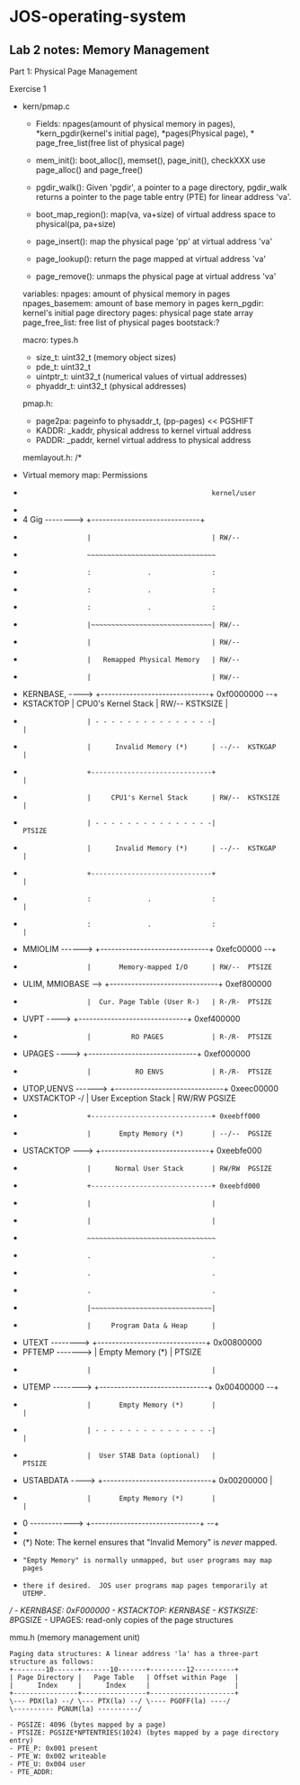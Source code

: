 # JOS-operating-system

## Lab 2 notes: Memory Management

Part 1: Physical Page Management

Exercise 1

- kern/pmap.c
  - Fields: npages(amount of physical memory in pages), *kern_pgdir(kernel's initial page), *pages(Physical page), * page_free_list(free list of physical page)
  - mem_init(): boot_alloc(), memset(), page_init(), checkXXX use page_alloc() and page_free() 

  - pgdir_walk(): Given 'pgdir', a pointer to a page directory, pgdir_walk returns a pointer to the page table entry (PTE) for linear address 'va'.
  - boot_map_region(): map(va, va+size) of virtual address space to physical(pa, pa+size)
  - page_insert(): map the physical page 'pp' at virtual address 'va'
  - page_lookup(): return the page mapped at virtual address 'va'
  - page_remove(): unmaps the physical page at virtual address 'va'
  
  variables:
  npages: amount of physical memory in pages
  npages_basemem: amount of base memory in pages
  kern_pgdir: kernel's initial page directory
  pages: physical page state array
  page_free_list: free list of physical pages
  bootstack:?
  
  macro:
  types.h
    - size_t: uint32_t (memory object sizes)
    - pde_t: uint32_t
    - uintptr_t: uint32_t (numerical values of virtual addresses)
    - phyaddr_t: uint32_t (physical addresses)
    
  pmap.h:
    - page2pa: pageinfo to physaddr_t, (pp-pages) << PGSHIFT
    - KADDR: _kaddr, physical address to kernel virtual address
    - PADDR: _paddr, kernel virtual address to physical address
    
   memlayout.h:
   /*
 * Virtual memory map:                                Permissions
 *                                                    kernel/user
 *
 *    4 Gig -------->  +------------------------------+
 *                     |                              | RW/--
 *                     ~~~~~~~~~~~~~~~~~~~~~~~~~~~~~~~~
 *                     :              .               :
 *                     :              .               :
 *                     :              .               :
 *                     |~~~~~~~~~~~~~~~~~~~~~~~~~~~~~~| RW/--
 *                     |                              | RW/--
 *                     |   Remapped Physical Memory   | RW/--
 *                     |                              | RW/--
 *    KERNBASE, ---->  +------------------------------+ 0xf0000000      --+
 *    KSTACKTOP        |     CPU0's Kernel Stack      | RW/--  KSTKSIZE   |
 *                     | - - - - - - - - - - - - - - -|                   |
 *                     |      Invalid Memory (*)      | --/--  KSTKGAP    |
 *                     +------------------------------+                   |
 *                     |     CPU1's Kernel Stack      | RW/--  KSTKSIZE   |
 *                     | - - - - - - - - - - - - - - -|                 PTSIZE
 *                     |      Invalid Memory (*)      | --/--  KSTKGAP    |
 *                     +------------------------------+                   |
 *                     :              .               :                   |
 *                     :              .               :                   |
 *    MMIOLIM ------>  +------------------------------+ 0xefc00000      --+
 *                     |       Memory-mapped I/O      | RW/--  PTSIZE
 * ULIM, MMIOBASE -->  +------------------------------+ 0xef800000
 *                     |  Cur. Page Table (User R-)   | R-/R-  PTSIZE
 *    UVPT      ---->  +------------------------------+ 0xef400000
 *                     |          RO PAGES            | R-/R-  PTSIZE
 *    UPAGES    ---->  +------------------------------+ 0xef000000
 *                     |           RO ENVS            | R-/R-  PTSIZE
 * UTOP,UENVS ------>  +------------------------------+ 0xeec00000
 * UXSTACKTOP -/       |     User Exception Stack     | RW/RW  PGSIZE
 *                     +------------------------------+ 0xeebff000
 *                     |       Empty Memory (*)       | --/--  PGSIZE
 *    USTACKTOP  --->  +------------------------------+ 0xeebfe000
 *                     |      Normal User Stack       | RW/RW  PGSIZE
 *                     +------------------------------+ 0xeebfd000
 *                     |                              |
 *                     |                              |
 *                     ~~~~~~~~~~~~~~~~~~~~~~~~~~~~~~~~
 *                     .                              .
 *                     .                              .
 *                     .                              .
 *                     |~~~~~~~~~~~~~~~~~~~~~~~~~~~~~~|
 *                     |     Program Data & Heap      |
 *    UTEXT -------->  +------------------------------+ 0x00800000
 *    PFTEMP ------->  |       Empty Memory (*)       |        PTSIZE
 *                     |                              |
 *    UTEMP -------->  +------------------------------+ 0x00400000      --+
 *                     |       Empty Memory (*)       |                   |
 *                     | - - - - - - - - - - - - - - -|                   |
 *                     |  User STAB Data (optional)   |                 PTSIZE
 *    USTABDATA ---->  +------------------------------+ 0x00200000        |
 *                     |       Empty Memory (*)       |                   |
 *    0 ------------>  +------------------------------+                 --+
 *
 * (*) Note: The kernel ensures that "Invalid Memory" is *never* mapped.
 *     "Empty Memory" is normally unmapped, but user programs may map pages
 *     there if desired.  JOS user programs map pages temporarily at UTEMP.
 */
    - KERNBASE: 0xF000000
    - KSTACKTOP: KERNBASE 
    - KSTKSIZE: 8*PGSIZE
    - UPAGES: read-only copies of the page structures

   mmu.h (memory management unit)
 
    Paging data structures: A linear address 'la' has a three-part structure as follows:
    +--------10------+-------10-------+---------12----------+
    | Page Directory |   Page Table   | Offset within Page  |
    |      Index     |      Index     |                     |
    +----------------+----------------+---------------------+
    \--- PDX(la) --/ \--- PTX(la) --/ \---- PGOFF(la) ----/
    \---------- PGNUM(la) ----------/
  
    - PGSIZE: 4096 (bytes mapped by a page)
    - PTSIZE: PGSIZE*NPTENTRIES(1024) (bytes mapped by a page directory entry)
    - PTE_P: 0x001 present
    - PTE_W: 0x002 writeable
    - PTE_U: 0x004 user
    - PTE_ADDR: 
